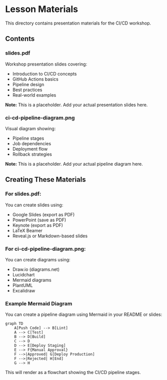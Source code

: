 # Lesson Materials

This directory contains presentation materials for the CI/CD workshop.

## Contents

### slides.pdf
Workshop presentation slides covering:
- Introduction to CI/CD concepts
- GitHub Actions basics
- Pipeline design
- Best practices
- Real-world examples

**Note:** This is a placeholder. Add your actual presentation slides here.

### ci-cd-pipeline-diagram.png
Visual diagram showing:
- Pipeline stages
- Job dependencies
- Deployment flow
- Rollback strategies

**Note:** This is a placeholder. Add your actual pipeline diagram here.

## Creating These Materials

### For slides.pdf:
You can create slides using:
- Google Slides (export as PDF)
- PowerPoint (save as PDF)
- Keynote (export as PDF)
- LaTeX Beamer
- Reveal.js or Markdown-based slides

### For ci-cd-pipeline-diagram.png:
You can create diagrams using:
- Draw.io (diagrams.net)
- Lucidchart
- Mermaid diagrams
- PlantUML
- Excalidraw

### Example Mermaid Diagram

You can create a pipeline diagram using Mermaid in your README or slides:

```mermaid
graph TD
    A[Push Code] --> B[Lint]
    A --> C[Test]
    B --> D[Build]
    C --> D
    D --> E[Deploy Staging]
    E --> F{Manual Approval}
    F -->|Approved| G[Deploy Production]
    F -->|Rejected| H[End]
    G --> H
```

This will render as a flowchart showing the CI/CD pipeline stages.

